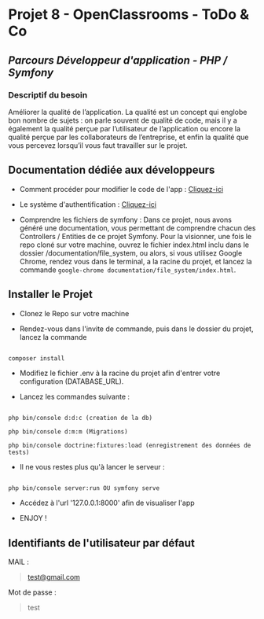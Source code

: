 
  

# Projet 8 - OpenClassrooms - ToDo & Co

## _Parcours Développeur d'application - PHP / Symfony_

  
  

### Descriptif du besoin

Améliorer la qualité de l’application. La qualité est un concept qui englobe bon nombre de sujets : on parle souvent de qualité de code, mais il y a également la qualité perçue par l’utilisateur de l’application ou encore la qualité perçue par les collaborateurs de l’entreprise, et enfin la qualité que vous percevez lorsqu’il vous faut travailler sur le projet.

  

## Documentation dédiée aux développeurs

- Comment procéder pour modifier le code de l'app : [Cliquez-ici](https://github.com/AxelVllR/todoandco_v2/blob/main/documentation/contribution_process.md) 

- Le système d'authentification : [Cliquez-ici](https://github.com/AxelVllR/todoandco_v2/blob/main/documentation/authentication.md)

- Comprendre les fichiers de symfony : Dans ce projet, nous avons généré une documentation, vous permettant de comprendre chacun des Controllers / Entities de ce projet Symfony. 
Pour la visionner, une fois le repo cloné sur votre machine, ouvrez le fichier index.html inclu dans le dossier /documentation/file_system, ou alors, si vous utilisez Google Chrome, rendez vous dans le terminal, a la racine du projet, et lancez la commande `google-chrome documentation/file_system/index.html`.

  
  

## Installer le Projet

  

- Clonez le Repo sur votre machine

- Rendez-vous dans l'invite de commande, puis dans le dossier du projet, lancez la commande

```sh

composer install

```

- Modifiez le fichier .env à la racine du projet afin d'entrer votre configuration (DATABASE_URL).

  

- Lancez les commandes suivante :

```

php bin/console d:d:c (creation de la db)

php bin/console d:m:m (Migrations)

php bin/console doctrine:fixtures:load (enregistrement des données de tests)

```

  

- Il ne vous restes plus qu'à lancer le serveur :

  

```

php bin/console server:run OU symfony serve

```

  

- Accédez à l'url '127.0.0.1:8000' afin de visualiser l'app

  

- ENJOY !

## Identifiants de l'utilisateur par défaut

  

MAIL :

  

> test@gmail.com

  

Mot de passe :

  

> test